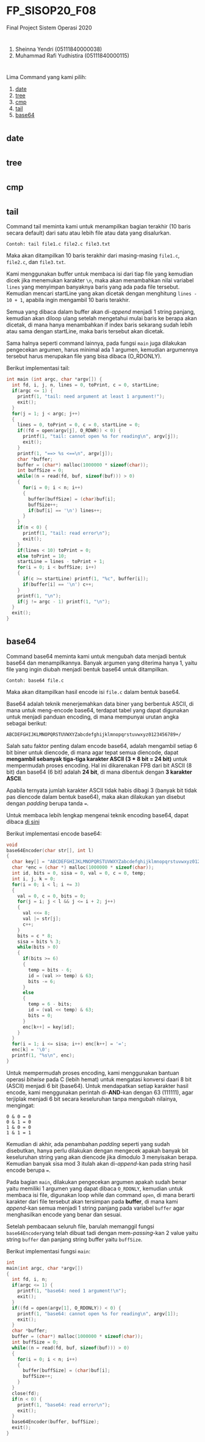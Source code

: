 # FP_SISOP20_F08
Final Project Sistem Operasi 2020
#
1. Sheinna Yendri (05111840000038)
2. Muhammad Rafi Yudhistira (05111840000115)
#
Lima Command yang kami pilih:
1. [date](#date)
2. [tree](#tree)
3. [cmp](#cmp)
4. [tail](#tail)
5. [base64](#base64)
#

## date

#

## tree

#

## cmp

#

## tail
Command tail meminta kami untuk menampilkan bagian terakhir (10 baris secara default) dari satu atau lebih file atau data yang disalurkan.
```
Contoh: tail file1.c file2.c file3.txt
```
Maka akan ditampilkan 10 baris terakhir dari masing-masing ```file1.c```, ```file2.c```, dan ```file3.txt```.

Kami menggunakan buffer untuk membaca isi dari tiap file yang kemudian dicek jika menemukan karakter ```\n```, maka akan menambahkan nilai variabel ```lines``` yang menyimpan banyaknya baris yang ada pada file tersebut. Kemudian mencari startLine yang akan dicetak dengan menghitung ```lines - 10 + 1```, apabila ingin mengambil 10 baris terakhir.

Semua yang dibaca dalam buffer akan di-*append* menjadi 1 string panjang, kemudian akan diloop ulang setelah mengetahui mulai baris ke berapa akan dicetak, di mana hanya menambahkan if index baris sekarang sudah lebih atau sama dengan startLine, maka baris tersebut akan dicetak.

Sama halnya seperti command lainnya, pada fungsi ```main``` juga dilakukan pengecekan argumen, harus minimal ada 1 argumen, kemudian argumennya tersebut harus merupakan file yang bisa dibaca (O_RDONLY).

Berikut implementasi tail:
```c
int main (int argc, char *argv[]) {
  int fd, i, j, n, lines = 0, toPrint, c = 0, startLine;
  if(argc <= 1) {
    printf(1, "tail: need argument at least 1 argument!");
    exit();
  }
  for(j = 1; j < argc; j++)
  {
    lines = 0, toPrint = 0, c = 0, startLine = 0;
    if((fd = open(argv[j], O_RDWR)) < 0) {
      printf(1, "tail: cannot open %s for reading\n", argv[j]);
      exit();
    }
    printf(1, "==> %s <==\n", argv[j]);
    char *buffer;
    buffer = (char*) malloc(1000000 * sizeof(char));
    int buffSize = 0;
    while((n = read(fd, buf, sizeof(buf))) > 0)
    {
      for(i = 0; i < n; i++)
      {
        buffer[buffSize] = (char)buf[i];
        buffSize++;
        if(buf[i] == '\n') lines++;
      }
    }
    if(n < 0) {
      printf(1, "tail: read error\n");
      exit();
    }
    if(lines < 10) toPrint = 0;
    else toPrint = 10;
    startLine = lines - toPrint + 1;
    for(i = 0; i < buffSize; i++)
    {
      if(c >= startLine) printf(1, "%c", buffer[i]);
      if(buffer[i] == '\n') c++;
    }
    printf(1, "\n");
    if(j != argc - 1) printf(1, "\n");
  }
  exit();
}
```
#

## base64
Command base64 meminta kami untuk mengubah data menjadi bentuk base64 dan menampilkannya. Banyak argumen yang diterima hanya 1, yaitu file yang ingin diubah menjadi bentuk base64 untuk ditampilkan.
```
Contoh: base64 file.c
```
Maka akan ditampilkan hasil encode isi ```file.c``` dalam bentuk base64.

Base64 adalah teknik menerjemahkan data biner yang berbentuk ASCII, di mana untuk meng-encode base64, terdapat tabel yang dapat digunakan untuk menjadi panduan encoding, di mana mempunyai urutan angka sebagai berikut:
```
ABCDEFGHIJKLMNOPQRSTUVWXYZabcdefghijklmnopqrstuvwxyz0123456789+/
```

Salah satu faktor penting dalam encode base64, adalah mengambil setiap 6 bit biner untuk diencode, di mana agar tepat semua diencode, dapat **mengambil sebanyak tiga-tiga karakter ASCII (3 * 8 bit = 24 bit)** untuk mempermudah proses encoding. Hal ini dikarenakan FPB dari bit ASCII (8 bit) dan base64 (6 bit) adalah **24 bit**, di mana dibentuk dengan **3 karakter ASCII**.

Apabila ternyata jumlah karakter ASCII tidak habis dibagi 3 (banyak bit tidak pas diencode dalam bentuk base64), maka akan dilakukan yan disebut dengan *padding* berupa tanda ```=```.

Untuk membaca lebih lengkap mengenai teknik encoding base64, dapat dibaca [di sini](https://en.wikipedia.org/wiki/Base64)

Berikut implementasi encode base64:
```c
void
base64Encoder(char str[], int l)
{
  char key[] = "ABCDEFGHIJKLMNOPQRSTUVWXYZabcdefghijklmnopqrstuvwxyz0123456789+/";
  char *enc = (char *) malloc(1000000 * sizeof(char));
  int id, bits = 0, sisa = 0, val = 0, c = 0, temp;
  int i, j, k = 0;
  for(i = 0; i < l; i += 3)
  {
    val = 0, c = 0, bits = 0;
	for(j = i; j < l && j <= i + 2; j++)
	{
	  val <<= 8;
	  val |= str[j];
	  c++;
	}
	bits = c * 8;
	sisa = bits % 3;
	while(bits > 0)
	{
	  if(bits >= 6)
	  {
	    temp = bits - 6;
		id = (val >> temp) & 63;
		bits -= 6;
	  }
	  else
	  {
		temp = 6 - bits;
		id = (val << temp) & 63;
		bits = 0;
	  }
	  enc[k++] = key[id];
	}
  }
  for(i = 1; i <= sisa; i++) enc[k++] = '=';
  enc[k] = '\0';
  printf(1, "%s\n", enc);
}
```

Untuk mempermudah proses encoding, kami menggunakan bantuan operasi *bitwise* pada C (lebih hemat) untuk mengatasi konversi daari 8 bit (ASCII) menjadi 6 bit (base64). Untuk mendapatkan setiap karakter hasil encode, kami menggunakan perintah di-**AND**-kan dengan 63 (111111), agar terjiplak menjadi 6 bit secara keseluruhan tanpa mengubah nilainya, mengingat:
```
0 & 0 = 0
0 & 1 = 0
1 & 0 = 0
1 & 1 = 1
```

Kemudian di akhir, ada penambahan *padding* seperti yang sudah disebutkan, hanya perlu dilakukan dengan mengecek apakah banyak bit keseluruhan string yang akan diencode jika dimodulo 3 menyisakan berapa. Kemudian banyak sisa mod 3 itulah akan di-*append*-kan pada string hasil encode berupa ```=```.

Pada bagian ```main```, dilakukan pengecekan argumen apakah sudah benar yaitu memiliki 1 argumen yang dapat dibaca ```O_RDONLY```, kemudian untuk membaca isi file, digunakan loop while dan command ```open```, di mana berarti karakter dari file tersebut akan tersimpan pada **buffer**, di mana kami *append*-kan semua menjadi 1 string panjang pada variabel ```buffer``` agar menghasilkan encode yang benar dan sesuai.

Setelah pembacaan seluruh file, barulah memanggil fungsi ```base64Encoder```yang telah dibuat tadi dengan mem-*passing*-kan 2 value yaitu string ```buffer``` dan panjang string buffer yaitu ```buffSize```.

Berikut implementasi fungsi ```main```:
```c
int
main(int argc, char *argv[])
{
  int fd, i, n;
  if(argc <= 1) {
    printf(1, "base64: need 1 argument!\n");
    exit();
  }
  if((fd = open(argv[1], O_RDONLY)) < 0) {
    printf(1, "base64: cannot open %s for reading\n", argv[1]);
    exit();
  }
  char *buffer;
  buffer = (char*) malloc(1000000 * sizeof(char));
  int buffSize = 0;
  while((n = read(fd, buf, sizeof(buf))) > 0)
  {
    for(i = 0; i < n; i++)
    {
      buffer[buffSize] = (char)buf[i];
      buffSize++;
    }
  }
  close(fd);
  if(n < 0) {
    printf(1, "base64: read error\n");
    exit();
  }
  base64Encoder(buffer, buffSize);
  exit();
}
```
#
